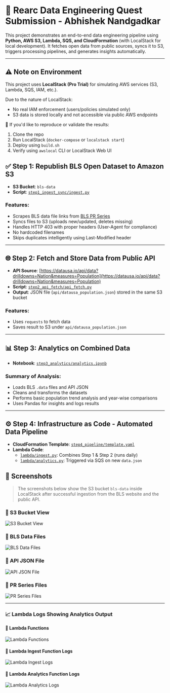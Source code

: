 # 🧠 Rearc Data Engineering Quest Submission - Abhishek Nandgadkar

This project demonstrates an end-to-end data engineering pipeline using **Python, AWS S3, Lambda, SQS, and CloudFormation** (with LocalStack for local development). It fetches open data from public sources, syncs it to S3, triggers processing pipelines, and generates insights automatically.

---

## ⚠️ Note on Environment

This project uses **LocalStack (Pro Trial)** for simulating AWS services (S3, Lambda, SQS, IAM, etc.).

Due to the nature of LocalStack:
- No real IAM enforcement (users/policies simulated only)
- S3 data is stored locally and not accessible via public AWS endpoints

🔐 If you'd like to reproduce or validate the results:
1. Clone the repo
2. Run LocalStack (`docker-compose` or `localstack start`)
3. Deploy using `build.sh`
4. Verify using `awslocal` CLI or LocalStack Web UI


## ✅ Step 1: Republish BLS Open Dataset to Amazon S3

- **S3 Bucket**: `bls-data`
- **Script**: [`step1_ingest_sync/ingest.py`](./step1_ingest_sync/ingest.py)

### Features:
- Scrapes BLS data file links from [BLS PR Series](https://download.bls.gov/pub/time.series/pr/)
- Syncs files to S3 (uploads new/updated, deletes missing)
- Handles HTTP 403 with proper headers (User-Agent for compliance)
- No hardcoded filenames
- Skips duplicates intelligently using Last-Modified header

---

## 🌐 Step 2: Fetch and Store Data from Public API

- **API Source**: [https://datausa.io/api/data?drilldowns=Nation&measures=Population](https://datausa.io/api/data?drilldowns=Nation&measures=Population)
- **Script**: [`step2_api_fetch/api_fetch.py`](./step2_api_fetch/api_fetch.py)
- **Output**: JSON file (`api/datausa_population.json`) stored in the same S3 bucket

### Features:
- Uses `requests` to fetch data
- Saves result to S3 under `api/datausa_population.json`

---

## 📊 Step 3: Analytics on Combined Data

- **Notebook**: [`step3_analytics/analytics.ipynb`](./step3_analytics/analytics.ipynb)

### Summary of Analysis:
- Loads BLS `.data` files and API JSON
- Cleans and transforms the datasets
- Performs basic population trend analysis and year-wise comparisons
- Uses Pandas for insights and logs results

---

## ⚙️ Step 4: Infrastructure as Code - Automated Data Pipeline

- **CloudFormation Template**: [`step4_pipeline/template.yaml`](./step4_pipeline/template.yaml)
- **Lambda Code**:
  - [`lambda/ingest.py`](./step4_pipeline/lambda/ingest.py): Combines Step 1 & Step 2 (runs daily)
  - [`lambda/analytics.py`](./step4_pipeline/lambda/analytics.py): Triggered via SQS on new `data.json`

## 📸 Screenshots

> The screenshots below show the S3 bucket `bls-data` inside LocalStack after successful ingestion from the BLS website and the public API.

### 🔹 S3 Bucket View
![S3 Bucket View](./screenshots/S3.jpg)

### 🔹 BLS Data Files
![BLS Data Files](./screenshots/bls_bucket_data.jpg)

### 🔹 API JSON File
![API JSON File](./screenshots/api_data.jpg)

### 🔹 PR Series Files
![PR Series Files](./screenshots/pr_data.jpg)

---

### 📈 Lambda Logs Showing Analytics Output

#### 🔹 Lambda Functions
![Lambda Functions](./screenshots/lambda_function.jpg)

#### 🔹 Lambda Ingest Function Logs
![Lambda Ingest Logs](./screenshots/lambda_ingest_logs.png)

#### 🔹 Lambda Analytics Function Logs
![Lambda Analytics Logs](./screenshots/lambda_analytics_logs.png)